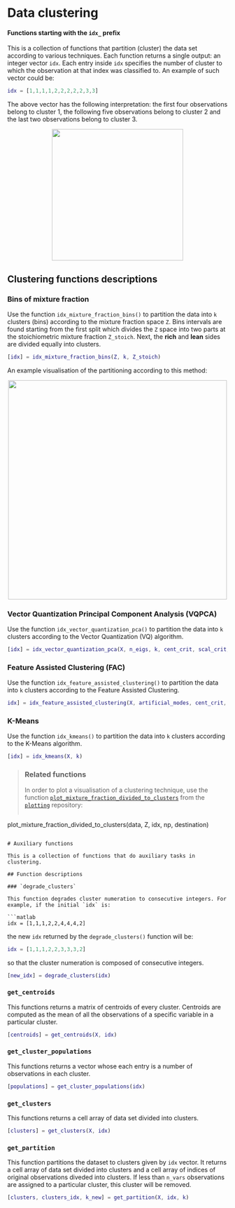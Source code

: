 # Data clustering

#### Functions starting with the `idx_` prefix

This is a collection of functions that partition (cluster) the data set according to various techniques. Each function returns a single output: an integer vector `idx`. Each entry inside `idx` specifies the number of cluster to which the observation at that index was classified to. An example of such vector could be:

```matlab
idx = [1,1,1,1,2,2,2,2,2,3,3]
```

The above vector has the following interpretation: the first four observations belong to cluster 1, the following five observations belong to cluster 2 and the last two observations belong to cluster 3.

<p align="center">
  <img src="https://github.com/burn-research/reduced-order-modelling/raw/master/documentation/idx-X.png" width="300">
</p>

## Clustering functions descriptions

### Bins of mixture fraction

Use the function `idx_mixture_fraction_bins()` to partition the data into `k` clusters (bins) according to the mixture fraction space `Z`. Bins intervals are found starting from the first split which divides the `Z` space into two parts at the stoichiometric mixture fraction `Z_stoich`. Next, the **rich** and **lean** sides are divided equally into clusters.

```matlab
[idx] = idx_mixture_fraction_bins(Z, k, Z_stoich)
```

An example visualisation of the partitioning according to this method:

<p align="center">
  <img src="https://github.com/burn-research/reduced-order-modelling/raw/master/clustering/dwgs/idx_mixture_fraction_bins.png" width="500">
</p>

### Vector Quantization Principal Component Analysis (VQPCA)

Use the function `idx_vector_quantization_pca()` to partition the data into `k` clusters according to the Vector Quantization (VQ) algorithm.

```matlab
[idx] = idx_vector_quantization_pca(X, n_eigs, k, cent_crit, scal_crit, idx_0)
```

### Feature Assisted Clustering (FAC)

Use the function `idx_feature_assisted_clustering()` to partition the data into `k` clusters according to the Feature Assisted Clustering.

```matlab
idx] = idx_feature_assisted_clustering(X, artificial_modes, cent_crit, scal_crit)
```

### K-Means

Use the function `idx_kmeans()` to partition the data into `k` clusters according to the K-Means algorithm.

```matlab
[idx] = idx_kmeans(X, k)
```

> ### Related functions
>
> In order to plot a visualisation of a clustering technique, use the function [`plot_mixture_fraction_divided_to_clusters`](https://github.com/burn-research/plotting/blob/master/plot_mixture_fraction/plot_mixture_fraction_divided_to_clusters.m) from the [`plotting`](https://github.com/burn-research/plotting) repository:
>
> ```matlab
plot_mixture_fraction_divided_to_clusters(data, Z, idx, np, destination)
```

# Auxiliary functions

This is a collection of functions that do auxiliary tasks in clustering.

## Function descriptions

### `degrade_clusters`

This function degrades cluster numeration to consecutive integers. For example, if the initial `idx` is:

```matlab
idx = [1,1,1,2,2,4,4,4,2]
```

the new `idx` returned by the `degrade_clusters()` function will be:

```matlab
idx = [1,1,1,2,2,3,3,3,2]
```

so that the cluster numeration is composed of consecutive integers.

```matlab
[new_idx] = degrade_clusters(idx)
```

### `get_centroids`

This functions returns a matrix of centroids of every cluster. Centroids are computed as the mean of all the observations of a specific variable in a particular cluster.

```matlab
[centroids] = get_centroids(X, idx)
```

### `get_cluster_populations`

This functions returns a vector whose each entry is a number of observations in each cluster.

```matlab
[populations] = get_cluster_populations(idx)
```

### `get_clusters`

This functions returns a cell array of data set divided into clusters.

```matlab
[clusters] = get_clusters(X, idx)
```

### `get_partition`

This function partitions the dataset to clusters given by `idx` vector. It returns a cell array of data set divided into clusters and a cell array of indices of original observations diveded into clusters. If less than `n_vars` observations are assigned to a particular cluster, this cluster will be removed.

```matlab
[clusters, clusters_idx, k_new] = get_partition(X, idx, k)
```
